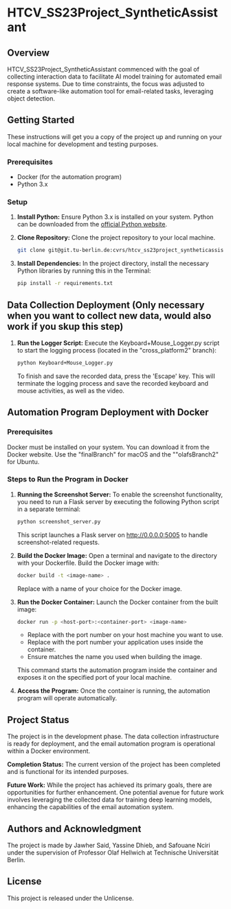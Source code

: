 # HTCV_SS23Project_SyntheticAssistant

## Overview
HTCV_SS23Project_SyntheticAssistant commenced with the goal of collecting interaction data to facilitate AI model training for automated email response systems. Due to time constraints, the focus was adjusted to create a software-like automation tool for email-related tasks, leveraging object detection.

## Getting Started
These instructions will get you a copy of the project up and running on your local machine for development and testing purposes.

### Prerequisites
+ Docker (for the automation program)
+ Python 3.x

### Setup
1. **Install Python:**
   Ensure Python 3.x is installed on your system. Python can be downloaded from the [official Python website](https://www.python.org/downloads/).

2. **Clone Repository:**
   Clone the project repository to your local machine.

   ```bash
   git clone git@git.tu-berlin.de:cvrs/htcv_ss23project_syntheticassistant.git
   ```
3. **Install Dependencies:**
  In the project directory, install the necessary Python libraries by running this in the Terminal:
   ```bash 
   pip install -r requirements.txt
   ```
## Data Collection Deployment (Only necessary when you want to collect new data, would also work if you skup this step)
   
1. **Run the Logger Script:**
Execute the Keyboard+Mouse_Logger.py script to start the logging process (located in the "cross_platform2" branch):
   ```bash
   python Keyboard+Mouse_Logger.py 
   ``` 
   To finish and save the recorded data, press the 'Escape' key.
   This will terminate the logging process and save the recorded keyboard and mouse activities, as well as the video.

## Automation Program Deployment with Docker
### Prerequisites
Docker must be installed on your system. You can download it from the Docker website. Use the "finalBranch" for macOS and the ""olafsBranch2" for Ubuntu.

### Steps to Run the Program in Docker

1. **Running the Screenshot Server:**
To enable the screenshot functionality, you need to run a Flask server by executing the following Python script in a separate terminal:
   ```bash
   python screenshot_server.py
   ```
   This script launches a Flask server on http://0.0.0.0:5005 to handle screenshot-related requests.


2. **Build the Docker Image:**
Open a terminal and navigate to the directory with your Dockerfile. Build the Docker image with:
   ```bash 
   docker build -t <image-name> .
   ```
   Replace <image-name> with a name of your choice for the Docker image.


3. **Run the Docker Container:**
Launch the Docker container from the built image:
   ```bash
   docker run -p <host-port>:<container-port> <image-name> 
   ```
   + Replace <host-port> with the port number on your host machine you want to use. 
   + Replace <container-port> with the port number your application uses inside the container.
   + Ensure <image-name> matches the name you used when building the image.

   This command starts the automation program inside the container and exposes it on the specified port of your local machine.


4. **Access the Program:**
Once the container is running, the automation program will operate automatically.

## Project Status
The project is in the development phase. The data collection infrastructure is ready for deployment, and the email automation program is operational within a Docker environment.

**Completion Status:** The current version of the project has been completed and is functional for its intended purposes.

**Future Work:** While the project has achieved its primary goals, there are opportunities for further enhancement. One potential avenue for future work involves leveraging the collected data for training deep learning models, enhancing the capabilities of the email automation system.

## Authors and Acknowledgment
The project is made by Jawher Said, Yassine Dhieb, and Safouane Nciri under the supervision of Professor Olaf Hellwich at Technische Universität Berlin.

## License
This project is released under the Unlicense.

